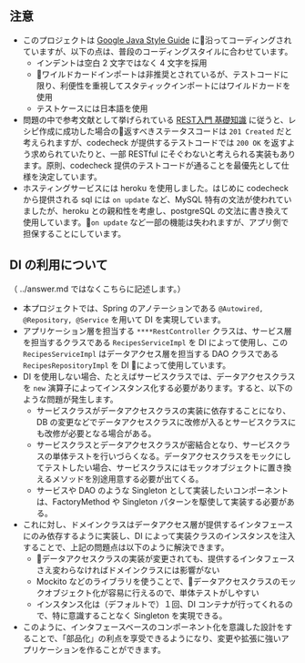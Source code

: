 ## 注意

- このプロジェクトは [Google Java Style Guide](https://google.github.io/styleguide/javaguide.html) に沿ってコーディングされていますが、以下の点は、普段のコーディングスタイルに合わせています。
    - インデントは空白 2 文字ではなく 4 文字を採用
    - ワイルドカードインポートは非推奨とされているが、テストコードに限り、利便性を重視してスタティックインポートにはワイルドカードを使用
    - テストケースには日本語を使用
- 問題の中で参考文献として挙げられている [REST入門 基礎知識](https://qiita.com/TakahiRoyte/items/949f4e88caecb02119aa) に従うと、レシピ作成に成功した場合の返すべきステータスコードは `201 Created` だと考えられますが、codecheck が提供するテストコードでは `200 OK` を返すよう求められていたりと、一部 RESTful にそぐわないと考えられる実装もあります。原則、codecheck 提供のテストコードが通ることを最優先として仕様を決定しています。
- ホスティングサービスには heroku を使用しました。はじめに codecheck から提供される sql には `on update` など、MySQL 特有の文法が使われていましたが、heroku との親和性を考慮し、postgreSQL の文法に書き換えて使用しています。`on update` など一部の機能は失われますが、アプリ側で担保することにしています。

## DI の利用について
（ ../answer.md ではなくこちらに記述します。）

- 本プロジェクトでは、Spring のアノテーションである `@Autowired, @Repository, @Service` を用いて DI を実現しています。
- アプリケーション層を担当する `****RestController` クラスは、サービス層を担当するクラスである `RecipesServiceImpl` を DI によって使用し、この `RecipesServiceImpl` はデータアクセス層を担当する DAO クラスである `RecipesRepositoryImpl` を DI によって使用しています。
- DI を使用しない場合、たとえばサービスクラスでは、データアクセスクラスを `new` 演算子によってインスタンス化する必要があります。すると、以下のような問題が発生します。
    - サービスクラスがデータアクセスクラスの実装に依存することになり、DB の変更などでデータアクセスクラスに改修が入るとサービスクラスにも改修が必要となる場合がある。
    - サービスクラスとデータアクセスクラスが密結合となり、サービスクラスの単体テストを行いづらくなる。データアクセスクラスをモックにしてテストしたい場合、サービスクラスにはモックオブジェクトに置き換えるメソッドを別途用意する必要が出てくる。
    - サービスや DAO のような Singleton として実装したいコンポーネントは、FactoryMethod や Singleton パターンを駆使して実装する必要がある。
- これに対し、ドメインクラスはデータアクセス層が提供するインタフェースにのみ依存するように実装し、DI によって実装クラスのインスタンスを注入することで、上記の問題点は以下のように解決できます。
    - データアクセスクラスの実装が変更されても、提供するインタフェースさえ変わらなければドメインクラスには影響がない
    - Mockito などのライブラリを使うことで、データアクセスクラスのモックオブジェクト化が容易に行えるので、単体テストがしやすい
    - インスタンス化は（デフォルトで）１回、DI コンテナが行ってくれるので、特に意識することなく Singleton を実現できる。
- このように、インタフェースベースのコンポーネント化を意識した設計をすることで、「部品化」の利点を享受できるようになり、変更や拡張に強いアプリケーションを作ることができます。